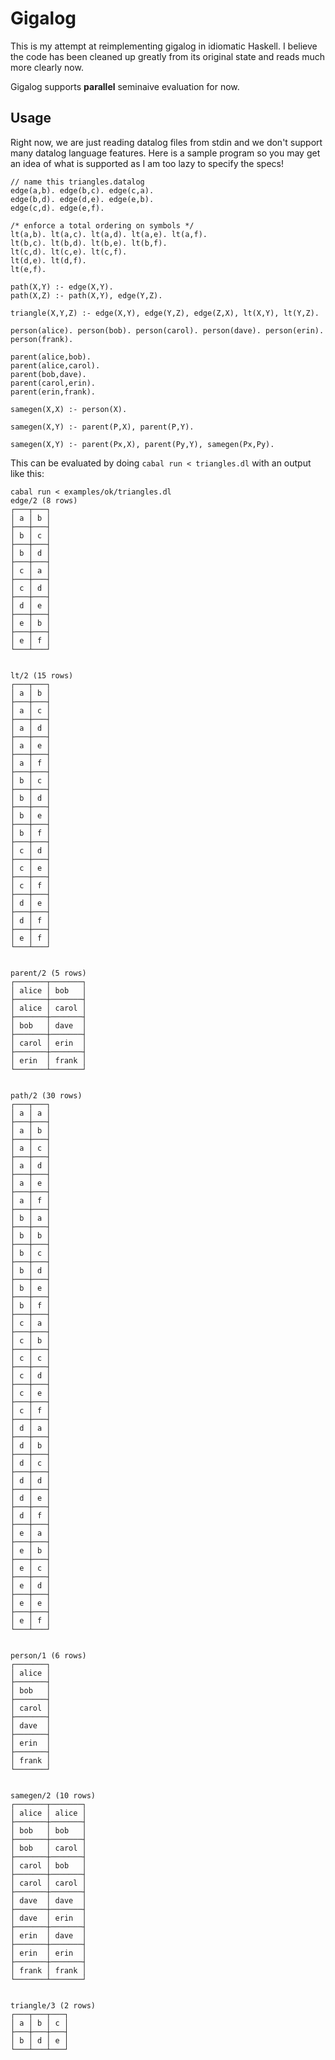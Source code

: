 # Gigalog

This is my attempt at reimplementing gigalog in idiomatic Haskell. 
I believe the code has been cleaned up greatly from its original state and reads much more clearly now.

Gigalog supports **parallel** seminaive evaluation for now.

## Usage

Right now, we are just reading datalog files from stdin and we don't support many datalog
language features. Here is a sample program so you may get an idea of what is supported as I
am too lazy to specify the specs!

```datalog
// name this triangles.datalog
edge(a,b). edge(b,c). edge(c,a).
edge(b,d). edge(d,e). edge(e,b).
edge(c,d). edge(e,f).

/* enforce a total ordering on symbols */
lt(a,b). lt(a,c). lt(a,d). lt(a,e). lt(a,f).
lt(b,c). lt(b,d). lt(b,e). lt(b,f).
lt(c,d). lt(c,e). lt(c,f).
lt(d,e). lt(d,f).
lt(e,f).

path(X,Y) :- edge(X,Y).
path(X,Z) :- path(X,Y), edge(Y,Z).

triangle(X,Y,Z) :- edge(X,Y), edge(Y,Z), edge(Z,X), lt(X,Y), lt(Y,Z).

person(alice). person(bob). person(carol). person(dave). person(erin). person(frank).

parent(alice,bob).
parent(alice,carol).
parent(bob,dave).
parent(carol,erin).
parent(erin,frank).

samegen(X,X) :- person(X).

samegen(X,Y) :- parent(P,X), parent(P,Y).

samegen(X,Y) :- parent(Px,X), parent(Py,Y), samegen(Px,Py).
```

This can be evaluated by doing `cabal run < triangles.dl` with an output like this:

```
cabal run < examples/ok/triangles.dl
edge/2 (8 rows)
┌───┬───┐
│ a │ b │
├───┼───┤
│ b │ c │
├───┼───┤
│ b │ d │
├───┼───┤
│ c │ a │
├───┼───┤
│ c │ d │
├───┼───┤
│ d │ e │
├───┼───┤
│ e │ b │
├───┼───┤
│ e │ f │
└───┴───┘


lt/2 (15 rows)
┌───┬───┐
│ a │ b │
├───┼───┤
│ a │ c │
├───┼───┤
│ a │ d │
├───┼───┤
│ a │ e │
├───┼───┤
│ a │ f │
├───┼───┤
│ b │ c │
├───┼───┤
│ b │ d │
├───┼───┤
│ b │ e │
├───┼───┤
│ b │ f │
├───┼───┤
│ c │ d │
├───┼───┤
│ c │ e │
├───┼───┤
│ c │ f │
├───┼───┤
│ d │ e │
├───┼───┤
│ d │ f │
├───┼───┤
│ e │ f │
└───┴───┘


parent/2 (5 rows)
┌───────┬───────┐
│ alice │ bob   │
├───────┼───────┤
│ alice │ carol │
├───────┼───────┤
│ bob   │ dave  │
├───────┼───────┤
│ carol │ erin  │
├───────┼───────┤
│ erin  │ frank │
└───────┴───────┘


path/2 (30 rows)
┌───┬───┐
│ a │ a │
├───┼───┤
│ a │ b │
├───┼───┤
│ a │ c │
├───┼───┤
│ a │ d │
├───┼───┤
│ a │ e │
├───┼───┤
│ a │ f │
├───┼───┤
│ b │ a │
├───┼───┤
│ b │ b │
├───┼───┤
│ b │ c │
├───┼───┤
│ b │ d │
├───┼───┤
│ b │ e │
├───┼───┤
│ b │ f │
├───┼───┤
│ c │ a │
├───┼───┤
│ c │ b │
├───┼───┤
│ c │ c │
├───┼───┤
│ c │ d │
├───┼───┤
│ c │ e │
├───┼───┤
│ c │ f │
├───┼───┤
│ d │ a │
├───┼───┤
│ d │ b │
├───┼───┤
│ d │ c │
├───┼───┤
│ d │ d │
├───┼───┤
│ d │ e │
├───┼───┤
│ d │ f │
├───┼───┤
│ e │ a │
├───┼───┤
│ e │ b │
├───┼───┤
│ e │ c │
├───┼───┤
│ e │ d │
├───┼───┤
│ e │ e │
├───┼───┤
│ e │ f │
└───┴───┘


person/1 (6 rows)
┌───────┐
│ alice │
├───────┤
│ bob   │
├───────┤
│ carol │
├───────┤
│ dave  │
├───────┤
│ erin  │
├───────┤
│ frank │
└───────┘


samegen/2 (10 rows)
┌───────┬───────┐
│ alice │ alice │
├───────┼───────┤
│ bob   │ bob   │
├───────┼───────┤
│ bob   │ carol │
├───────┼───────┤
│ carol │ bob   │
├───────┼───────┤
│ carol │ carol │
├───────┼───────┤
│ dave  │ dave  │
├───────┼───────┤
│ dave  │ erin  │
├───────┼───────┤
│ erin  │ dave  │
├───────┼───────┤
│ erin  │ erin  │
├───────┼───────┤
│ frank │ frank │
└───────┴───────┘


triangle/3 (2 rows)
┌───┬───┬───┐
│ a │ b │ c │
├───┼───┼───┤
│ b │ d │ e │
└───┴───┴───┘
```
